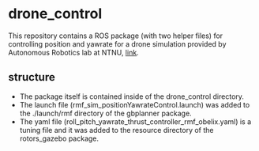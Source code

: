 # drone_control
This repository contains a ROS package (with two helper files) for controlling position and yawrate for a drone simulation provided by Autonomous Robotics lab at NTNU, [link](https://github.com/ntnu-arl/gbplanner_ros).

## structure
- The package itself is contained inside of the drone_control directory.
- The launch file (rmf_sim_positionYawrateControl.launch) was added to the ./launch/rmf directory of the gbplanner package.
- The yaml file (roll_pitch_yawrate_thrust_controller_rmf_obelix.yaml) is a tuning file and it was added to the resource directory of the rotors_gazebo package.
